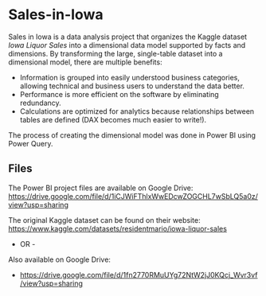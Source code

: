 # Sales-in-Iowa

Sales in Iowa is a data analysis project that organizes the Kaggle dataset *Iowa Liquor Sales* into a dimensional data model supported by facts and dimensions. By transforming the large, single-table dataset into a dimensional model, there are multiple benefits: 
- Information is grouped into easily understood business categories, allowing technical and business users to understand the data better.
- Performance is more efficient on the software by eliminating redundancy.
- Calculations are optimized for analytics because relationships between tables are defined (DAX becomes much easier to write!).


The process of creating the dimensional model was done in Power BI using Power Query. 

## Files

The Power BI project files are available on Google Drive:
https://drive.google.com/file/d/1iCJWiFThlxWwEDcwZOGCHL7wSbLQ5a0z/view?usp=sharing

The original Kaggle dataset can be found on their website:
https://www.kaggle.com/datasets/residentmario/iowa-liquor-sales

- OR -

Also available on Google Drive:
- https://drive.google.com/file/d/1fn2770RMuUYg72NtW2jJ0KQcj_Wvr3vf/view?usp=sharing
